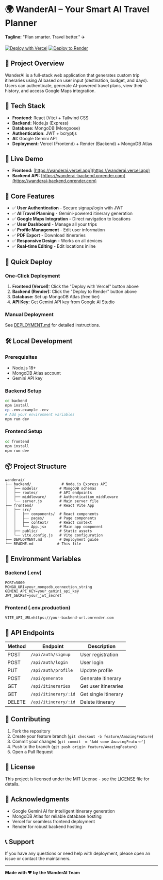 # 🌍 WanderAI – Your Smart AI Travel Planner

**Tagline:** "Plan smarter. Travel better." ✈️

[![Deploy with Vercel](https://vercel.com/button)](https://vercel.com/new/clone?repository-url=https://github.com/yourusername/wanderai)
[![Deploy to Render](https://render.com/images/deploy-to-render-button.svg)](https://render.com/deploy)

## 🧭 Project Overview
WanderAI is a full-stack web application that generates custom trip itineraries using AI based on user input (destination, budget, and days). Users can authenticate, generate AI-powered travel plans, view their history, and access Google Maps integration.

## 🧱 Tech Stack
- **Frontend:** React (Vite) + Tailwind CSS
- **Backend:** Node.js (Express)
- **Database:** MongoDB (Mongoose)
- **Authentication:** JWT + bcryptjs
- **AI:** Google Gemini API
- **Deployment:** Vercel (Frontend) + Render (Backend) + MongoDB Atlas

## 🚀 Live Demo
- **Frontend:** [https://wanderai.vercel.app](https://wanderai.vercel.app)
- **Backend API:** [https://wanderai-backend.onrender.com](https://wanderai-backend.onrender.com)

## 🧩 Core Features
- ✅ **User Authentication** - Secure signup/login with JWT
- ✅ **AI Travel Planning** - Gemini-powered itinerary generation
- ✅ **Google Maps Integration** - Direct navigation to locations
- ✅ **User Dashboard** - Manage all your trips
- ✅ **Profile Management** - Edit user information
- ✅ **PDF Export** - Download itineraries
- ✅ **Responsive Design** - Works on all devices
- ✅ **Real-time Editing** - Edit locations inline

## 🚀 Quick Deploy

### One-Click Deployment
1. **Frontend (Vercel):** Click the "Deploy with Vercel" button above
2. **Backend (Render):** Click the "Deploy to Render" button above
3. **Database:** Set up MongoDB Atlas (free tier)
4. **API Key:** Get Gemini API key from Google AI Studio

### Manual Deployment
See [DEPLOYMENT.md](./DEPLOYMENT.md) for detailed instructions.

## 🛠️ Local Development

### Prerequisites
- Node.js 18+
- MongoDB Atlas account
- Gemini API key

### Backend Setup
```bash
cd backend
npm install
cp .env.example .env
# Add your environment variables
npm run dev
```

### Frontend Setup
```bash
cd frontend
npm install
npm run dev
```

## 📦 Project Structure
```
wanderai/
├── backend/              # Node.js Express API
│   ├── models/          # MongoDB schemas
│   ├── routes/          # API endpoints
│   ├── middleware/      # Authentication middleware
│   └── server.js        # Main server file
├── frontend/            # React Vite App
│   ├── src/
│   │   ├── components/  # React components
│   │   ├── pages/       # Page components
│   │   ├── context/     # React context
│   │   └── App.jsx      # Main app component
│   ├── public/          # Static assets
│   └── vite.config.js   # Vite configuration
├── DEPLOYMENT.md        # Deployment guide
└── README.md           # This file
```

## 🔧 Environment Variables

### Backend (.env)
```env
PORT=5000
MONGO_URI=your_mongodb_connection_string
GEMINI_API_KEY=your_gemini_api_key
JWT_SECRET=your_jwt_secret
```

### Frontend (.env.production)
```env
VITE_API_URL=https://your-backend-url.onrender.com
```

## 🎯 API Endpoints

| Method | Endpoint | Description |
|--------|----------|-------------|
| POST | `/api/auth/signup` | User registration |
| POST | `/api/auth/login` | User login |
| PUT | `/api/auth/profile` | Update profile |
| POST | `/api/generate` | Generate itinerary |
| GET | `/api/itineraries` | Get user itineraries |
| GET | `/api/itinerary/:id` | Get single itinerary |
| DELETE | `/api/itinerary/:id` | Delete itinerary |

## 🤝 Contributing

1. Fork the repository
2. Create your feature branch (`git checkout -b feature/AmazingFeature`)
3. Commit your changes (`git commit -m 'Add some AmazingFeature'`)
4. Push to the branch (`git push origin feature/AmazingFeature`)
5. Open a Pull Request

## 📄 License

This project is licensed under the MIT License - see the [LICENSE](LICENSE) file for details.

## 🙏 Acknowledgments

- Google Gemini AI for intelligent itinerary generation
- MongoDB Atlas for reliable database hosting
- Vercel for seamless frontend deployment
- Render for robust backend hosting

## 📞 Support

If you have any questions or need help with deployment, please open an issue or contact the maintainers.

---

**Made with ❤️ by the WanderAI Team**